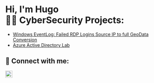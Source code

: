 <h1>Hi, I'm Hugo <br/><a

<h2>👨‍💻 CyberSecurity Projects:</h2>

  - [Windows EventLog: Failed RDP Logins Source IP to full GeoData Conversion](https://github.com/HugoJrH/Sentinel-Lab)
  - [Azure Active Directory Lab](https://github.com/HugoJrH/ActiveDirectory-Lab)

<h2> 🤳 Connect with me:</h2>

[<img align="left" alt="JoshMadakor | LinkedIn" width="22px" src="https://cdn.jsdelivr.net/npm/simple-icons@v3/icons/linkedin.svg" />][linkedin]

[linkedin]: https://www.linkedin.com/in/hugojrh/
<!--
**joshmadakor1/joshmadakor1** is a ✨ _special_ ✨ repository because its `README.md` (this file) appears on your GitHub profile.

Here are some ideas to get you started:

- 🔭 I’m currently working on ...
- 🌱 I’m currently learning ...
- 👯 I’m looking to collaborate on ...
- 🤔 I’m looking for help with ...
- 💬 Ask me about ...
- 📫 How to reach me: ...
- 😄 Pronouns: ...
- ⚡ Fun fact: ...
-->
